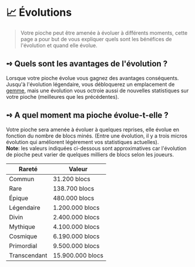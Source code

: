 # 📈 Évolutions
> Votre pioche peut être amenée à évoluer à différents moments, cette page a pour but de vous expliquer quels sont les bénéfices de l'évolution et quand elle évolue.

## **➺** Quels sont les avantages de l'évolution ?
Lorsque votre pioche évolue vous gagnez des avantages conséquents. Jusqu'à l'évolution légendaire, vous débloquerez un emplacement de [gemme](gemmes.md), mais une évolution vous octroie aussi de nouvelles statistiques sur votre pioche (meilleures que les précédentes).

## **➺** A quel moment ma pioche évolue-t-elle ?
Votre pioche sera amenée à évoluer à quelques reprises, elle évolue en fonction du nombre de blocs minés. (Entre une évolution, il y a trois micros évolution qui améliorent légèrement vos statistiques actuelles).  
**Note**: les valeurs indiquées ci-dessous sont approximatives car l'évolution de pioche peut varier de quelques milliers de blocs selon les joueurs.

| Rareté       | Valeur          |
|--------------|-----------------|
| Commun       | 31.200 blocs    |
| Rare         | 138.700 blocs   |
| Épique       | 480.000 blocs   |
| Légendaire   | 1.200.000 blocs |
| Divin        | 2.400.000 blocs |
| Mythique     | 4.100.000 blocs |
| Cosmique     | 6.190.000 blocs |
| Primordial   | 9.500.000 blocs |
| Transcendant | 15.900.000 blocs |
